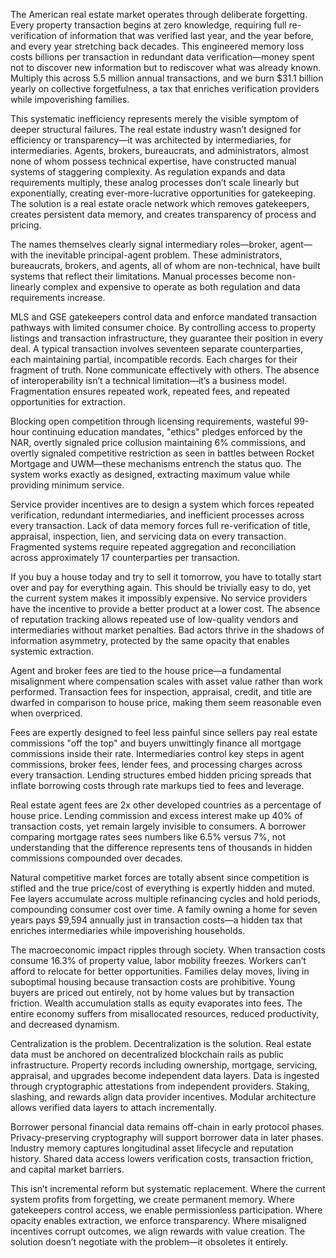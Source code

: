 
The American real estate market operates through deliberate forgetting. Every property transaction begins at zero knowledge, requiring full re-verification of information that was verified last year, and the year before, and every year stretching back decades. This engineered memory loss costs billions per transaction in redundant data verification—money spent not to discover new information but to rediscover what was already known. Multiply this across 5.5 million annual transactions, and we burn $31.1 billion yearly on collective forgetfulness, a tax that enriches verification providers while impoverishing families.

This systematic inefficiency represents merely the visible symptom of deeper structural failures. The real estate industry wasn’t designed for efficiency or transparency—it was architected by intermediaries, for intermediaries. Agents, brokers, bureaucrats, and administrators, almost none of whom possess technical expertise, have constructed manual systems of staggering complexity. As regulation expands and data requirements multiply, these analog processes don’t scale linearly but exponentially, creating ever-more-lucrative opportunities for gatekeeping. The solution is a real estate oracle network which removes gatekeepers, creates persistent data memory, and creates transparency of process and pricing.


The names themselves clearly signal intermediary roles—broker, agent—with the inevitable principal-agent problem. These administrators, bureaucrats, brokers, and agents, all of whom are non-technical, have built systems that reflect their limitations. Manual processes become non-linearly complex and expensive to operate as both regulation and data requirements increase.

MLS and GSE gatekeepers control data and enforce mandated transaction pathways with limited consumer choice. By controlling access to property listings and transaction infrastructure, they guarantee their position in every deal. A typical transaction involves seventeen separate counterparties, each maintaining partial, incompatible records. Each charges for their fragment of truth. None communicate effectively with others. The absence of interoperability isn’t a technical limitation—it’s a business model. Fragmentation ensures repeated work, repeated fees, and repeated opportunities for extraction.

Blocking open competition through licensing requirements, wasteful 99-hour continuing education mandates, "ethics" pledges enforced by the NAR, overtly signaled price collusion maintaining 6% commissions, and overtly signaled competitive restriction as seen in battles between Rocket Mortgage and UWM—these mechanisms entrench the status quo. The system works exactly as designed, extracting maximum value while providing minimum service.


Service provider incentives are to design a system which forces repeated verification, redundant intermediaries, and inefficient processes across every transaction. Lack of data memory forces full re-verification of title, appraisal, inspection, lien, and servicing data on every transaction. Fragmented systems require repeated aggregation and reconciliation across approximately 17 counterparties per transaction.

If you buy a house today and try to sell it tomorrow, you have to totally start over and pay for everything again. This should be trivially easy to do, yet the current system makes it impossibly expensive. No service providers have the incentive to provide a better product at a lower cost. The absence of reputation tracking allows repeated use of low-quality vendors and intermediaries without market penalties. Bad actors thrive in the shadows of information asymmetry, protected by the same opacity that enables systemic extraction.


Agent and broker fees are tied to the house price—a fundamental misalignment where compensation scales with asset value rather than work performed. Transaction fees for inspection, appraisal, credit, and title are dwarfed in comparison to house price, making them seem reasonable even when overpriced.

Fees are expertly designed to feel less painful since sellers pay real estate commissions "off the top" and buyers unwittingly finance all mortgage commissions inside their rate. Intermediaries control key steps in agent commissions, broker fees, lender fees, and processing charges across every transaction. Lending structures embed hidden pricing spreads that inflate borrowing costs through rate markups tied to fees and leverage.

Real estate agent fees are 2x other developed countries as a percentage of house price. Lending commission and excess interest make up 40% of transaction costs, yet remain largely invisible to consumers. A borrower comparing mortgage rates sees numbers like 6.5% versus 7%, not understanding that the difference represents tens of thousands in hidden commissions compounded over decades.


Natural competitive market forces are totally absent since competition is stifled and the true price/cost of everything is expertly hidden and muted. Fee layers accumulate across multiple refinancing cycles and hold periods, compounding consumer cost over time. A family owning a home for seven years pays $9,594 annually just in transaction costs—a hidden tax that enriches intermediaries while impoverishing households.

The macroeconomic impact ripples through society. When transaction costs consume 16.3% of property value, labor mobility freezes. Workers can’t afford to relocate for better opportunities. Families delay moves, living in suboptimal housing because transaction costs are prohibitive. Young buyers are priced out entirely, not by home values but by transaction friction. Wealth accumulation stalls as equity evaporates into fees. The entire economy suffers from misallocated resources, reduced productivity, and decreased dynamism.


Centralization is the problem. Decentralization is the solution. Real estate data must be anchored on decentralized blockchain rails as public infrastructure. Property records including ownership, mortgage, servicing, appraisal, and upgrades become independent data layers. Data is ingested through cryptographic attestations from independent providers. Staking, slashing, and rewards align data provider incentives. Modular architecture allows verified data layers to attach incrementally.

Borrower personal financial data remains off-chain in early protocol phases. Privacy-preserving cryptography will support borrower data in later phases. Industry memory captures longitudinal asset lifecycle and reputation history. Shared data access lowers verification costs, transaction friction, and capital market barriers.

This isn’t incremental reform but systematic replacement. Where the current system profits from forgetting, we create permanent memory. Where gatekeepers control access, we enable permissionless participation. Where opacity enables extraction, we enforce transparency. Where misaligned incentives corrupt outcomes, we align rewards with value creation. The solution doesn’t negotiate with the problem—it obsoletes it entirely.
